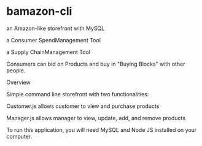# bamazon-cli

an Amazon-like storefront with MySQL

a Consumer SpendManagement Tool

a Supply ChainManagement Tool

Consumers can bid on Products and buy in "Buying Blocks" with other people.

Overview

Simple command line storefront with two functionalities:

Customer.js
allows customer to view and purchase products

Manager.js
allows manager to view, update, add, and remove products

To run this application, you will need MySQL and Node JS installed on your computer.
